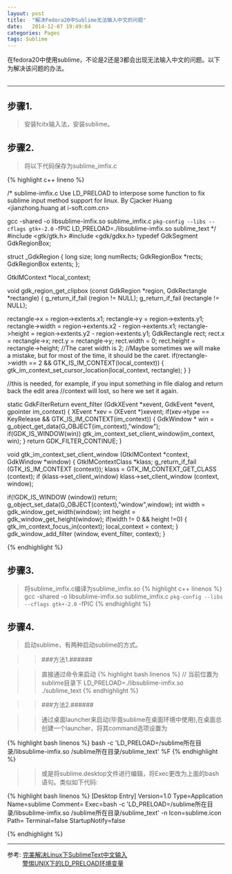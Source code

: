 ```yaml
---
layout: post
title:  "解决Fedora20中Sublime无法输入中文的问题"
date:   2014-12-07 19:49:04
categories: Pages
tags: Sublime
---
```

在fedora20中使用sublime，不论是2还是3都会出现无法输入中文的问题。以下为解决该问题的办法。   
&ensp;      
    
---
    
步骤1.    
----------------------------------
>安装fcitx输入法，安装sublime。      

步骤2.   
----------------------------------
>将以下代码保存为sublime_imfix.c
>
{% highlight c++ lineno %}

/*
sublime-imfix.c
Use LD_PRELOAD to interpose some function to fix sublime input method support for linux.
By Cjacker Huang <jianzhong.huang at i-soft.com.cn>
 
gcc -shared -o libsublime-imfix.so sublime_imfix.c  `pkg-config --libs --cflags gtk+-2.0` -fPIC
LD_PRELOAD=./libsublime-imfix.so sublime_text
*/
#include <gtk/gtk.h>
#include <gdk/gdkx.h>
typedef GdkSegment GdkRegionBox;
 
struct _GdkRegion
{
  long size;
  long numRects;
  GdkRegionBox *rects;
  GdkRegionBox extents;
};
 
GtkIMContext *local_context;
 
void
gdk_region_get_clipbox (const GdkRegion *region,
            GdkRectangle    *rectangle)
{
  g_return_if_fail (region != NULL);
  g_return_if_fail (rectangle != NULL);
 
  rectangle->x = region->extents.x1;
  rectangle->y = region->extents.y1;
  rectangle->width = region->extents.x2 - region->extents.x1;
  rectangle->height = region->extents.y2 - region->extents.y1;
  GdkRectangle rect;
  rect.x = rectangle->x;
  rect.y = rectangle->y;
  rect.width = 0;
  rect.height = rectangle->height; 
  //The caret width is 2; 
  //Maybe sometimes we will make a mistake, but for most of the time, it should be the caret.
  if(rectangle->width == 2 && GTK_IS_IM_CONTEXT(local_context)) {
        gtk_im_context_set_cursor_location(local_context, rectangle);
  }
}
 
//this is needed, for example, if you input something in file dialog and return back the edit area
//context will lost, so here we set it again.
 
static GdkFilterReturn event_filter (GdkXEvent *xevent, GdkEvent *event, gpointer im_context)
{
    XEvent *xev = (XEvent *)xevent;
    if(xev->type == KeyRelease && GTK_IS_IM_CONTEXT(im_context)) {
       GdkWindow * win = g_object_get_data(G_OBJECT(im_context),"window");
       if(GDK_IS_WINDOW(win))
         gtk_im_context_set_client_window(im_context, win);
    }
    return GDK_FILTER_CONTINUE;
}
 
void gtk_im_context_set_client_window (GtkIMContext *context,
          GdkWindow    *window)
{
  GtkIMContextClass *klass;
  g_return_if_fail (GTK_IS_IM_CONTEXT (context));
  klass = GTK_IM_CONTEXT_GET_CLASS (context);
  if (klass->set_client_window)
    klass->set_client_window (context, window);
 
  if(!GDK_IS_WINDOW (window))
    return;
  g_object_set_data(G_OBJECT(context),"window",window);
  int width = gdk_window_get_width(window);
  int height = gdk_window_get_height(window);
  if(width != 0 && height !=0) {
    gtk_im_context_focus_in(context);
    local_context = context;
  }
  gdk_window_add_filter (window, event_filter, context); 
}

{% endhighlight %}  
    
步骤3.        
-------------------------------------------
>将sublime_imfix.c编译为sublime_imfix.so
{% highlight c++ linenos %}
gcc -shared -o libsublime-imfix.so sublime_imfix.c  `pkg-config --libs --cflags gtk+-2.0` -fPIC
{% endhighlight %}  
    
步骤4.      
----------------------------------------
>启动sublime，有两种启动sublime的方式。      

   >>###方法1.######
     
   >>直接通过命令来启动
   {% highlight bash linenos %}
   // 当前位置为sublime目录下
   LD_PRELOAD=./libsublime-imfix.so ./sublime_text 
   {% endhighlight %}   
    
   >>###方法2.######
     
   >>通过桌面launcher来启动(毕竟sublime在桌面环境中使用),在桌面总创建一个launcher，将其command选项设置为    

   {% highlight bash linenos %}
    bash -c 'LD_PRELOAD=/sublime所在目录/libsublime-imfix.so /sublime所在目录/sublime_text' %F 
   {% endhighlight %}   

   >>或是将sublime.desktop文件进行编辑，将Exec更改为上面的bash语句。类似如下代码:       

   {% highlight bash linenos %}
    [Desktop Entry]
    Version=1.0
    Type=Application
    Name=sublime
    Comment=
    Exec=bash -c 'LD_PRELOAD=/sublime所在目录/libsublime-imfix.so /sublime所在目录/sublime_text' -n
    Icon=sublime.icon
    Path=
    Terminal=false
    StartupNotify=false
  
   {% endhighlight %}
&ensp; 
     
--- 
参考: [完美解决Linux下SublimeText中文输入]    
&ensp;&ensp;&ensp;&ensp;&ensp;[警惕UNIX下的LD_PRELOAD环境变量]    



[完美解决Linux下SublimeText中文输入]: http://my.oschina.net/tsl0922/blog/113495 "OSChina"    
[警惕UNIX下的LD_PRELOAD环境变量]: http://blog.csdn.net/haoel/article/details/1602108 "CoolShell陈皓"   
